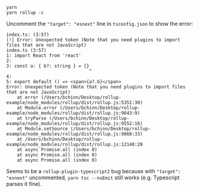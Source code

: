 ```
yarn
yarn rollup -c
```

Uncomment the `"target": "esnext"` line in `tsconfig.json` to show the error:

```
index.ts: (3:57)
[!] Error: Unexpected token (Note that you need plugins to import files that are not JavaScript)
index.ts (3:57)
1: import React from 'react'
2: 
3: const a: { b?: string } = {}
                               ^
4: 
5: export default () => <span>{a?.b}</span>
Error: Unexpected token (Note that you need plugins to import files that are not JavaScript)
    at error (/Users/bchinn/Desktop/rollup-example/node_modules/rollup/dist/rollup.js:5351:30)
    at Module.error (/Users/bchinn/Desktop/rollup-example/node_modules/rollup/dist/rollup.js:9643:9)
    at tryParse (/Users/bchinn/Desktop/rollup-example/node_modules/rollup/dist/rollup.js:9552:16)
    at Module.setSource (/Users/bchinn/Desktop/rollup-example/node_modules/rollup/dist/rollup.js:9868:33)
    at /Users/bchinn/Desktop/rollup-example/node_modules/rollup/dist/rollup.js:12148:20
    at async Promise.all (index 0)
    at async Promise.all (index 0)
    at async Promise.all (index 0)
```

Seems to be a `rollup-plugin-typescript2` bug because with `"target": "esnext"`
uncommented, `yarn tsc --noEmit` still works (e.g. Typescript parses it fine).
